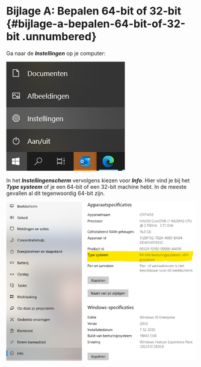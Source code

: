 # Bijlage A: Bepalen 64-bit of 32-bit {#bijlage-a-bepalen-64-bit-of-32-bit .unnumbered}

Ga naar de ***Instellingen*** op je computer:

![image24](images/image24.png)

In het ***Instellingenscherm*** vervolgens kiezen voor ***Info***. Hier vind je bij het ***Type systeem*** of je een 64-bit of een 32-bit machine hebt. In de meeste gevallen al dit tegenwoordig 64-bit zijn.

![image25](images/image25.png)

